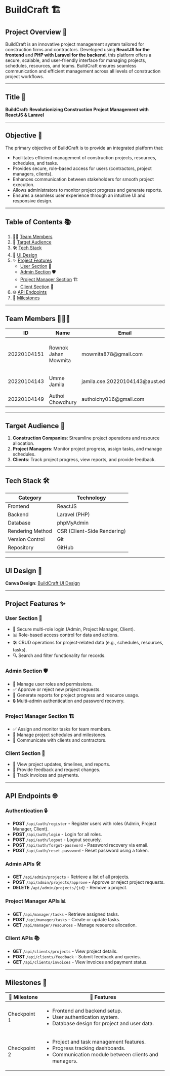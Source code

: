 # **BuildCraft 🏗️**

## **Project Overview** 🌟
BuildCraft is an innovative project management system tailored for construction firms and contractors. Developed using **ReactJS for the frontend** and **PHP with Laravel for the backend**, this platform offers a secure, scalable, and user-friendly interface for managing projects, schedules, resources, and teams. BuildCraft ensures seamless communication and efficient management across all levels of construction project workflows.

---

## **Title** 📌
**BuildCraft: Revolutionizing Construction Project Management with ReactJS & Laravel**

---

## **Objective** 🎯
The primary objective of BuildCraft is to provide an integrated platform that:
- Facilitates efficient management of construction projects, resources, schedules, and tasks.
- Provides secure, role-based access for users (contractors, project managers, clients).
- Enhances communication between stakeholders for smooth project execution.
- Allows administrators to monitor project progress and generate reports.
- Ensures a seamless user experience through an intuitive UI and responsive design.

---

## **Table of Contents** 📚
1. 👩‍💻 [Team Members](#team-members)  
2. 🎯 [Target Audience](#target-audience)  
3. 🛠️ [Tech Stack](#tech-stack)  
4. 🎨 [UI Design](#ui-design)  
5. ✨ [Project Features](#project-features)  
   - [User Section](#user-section) 👥  
   - [Admin Section](#admin-section) 🛡️  
   - [Project Manager Section](#project-manager-section) 🏗️  
   - [Client Section](#client-section) 🏢  
6. 🌐 [API Endpoints](#api-endpoints)  
7. 🏁 [Milestones](#milestones)  

---

## **Team Members** 👩🏻‍💻 <a id="team-members"></a>
<table>
  <thead>
    <tr>
      <th>ID</th>
      <th>Name</th>
      <th>Email</th>
      <th>GitHub</th>
      <th> Role</th>
    </tr>
  </thead>
  <tbody>
    <tr>
      <td>20220104151</td>
      <td>Rownok Jahan Mowmita</td>
      <td>mowmita878@gmail.com</td>
      <td>Rownokk</td>
      <td>Lead Developer (Frontend + Backend)</td>
    </tr>
    <tr>
      <td>20220104143</td>
      <td>Umme Jamila</td>
      <td>jamila.cse.20220104143@aust.edu</td>
      <td>jamila143</td>
      <td>Frontend + Backend</td>
    </tr>
    <tr>
      <td>20220104149</td>
      <td>Authoi Chowdhury</td>
      <td>authoichy016@gmail.com</td>
      <td>AuthoiChy</td>
      <td>Frontend Developer</td>
    </tr>
  </tbody>
</table>

---

## **Target Audience** 🎯 <a id="target-audience"></a>
1. **Construction Companies**: Streamline project operations and resource allocation.  
2. **Project Managers**: Monitor project progress, assign tasks, and manage schedules.  
3. **Clients**: Track project progress, view reports, and provide feedback.

---

## **Tech Stack** 🛠️ <a id="tech-stack"></a>
<table>
  <thead>
    <tr>
      <th>Category</th>
      <th>Technology</th>
    </tr>
  </thead>
  <tbody>
    <tr>
      <td>Frontend</td>
      <td>ReactJS</td>
    </tr>
    <tr>
      <td>Backend</td>
      <td>Laravel (PHP)</td>
    </tr>
    <tr>
      <td>Database</td>
      <td>phpMyAdmin</td>
    </tr>
      <tr>
      <td>Rendering Method</td>
      <td>CSR (Client-Side Rendering)</td>
    </tr>
    <tr>
      <td>Version Control</td>
      <td>Git</td>
    </tr>
    <tr>
      <td>Repository</td>
      <td>GitHub</td>
    </tr>
  </tbody>
</table>

---

## **UI Design** 🎨 <a id="ui-design"></a>
**Canva Design**: [BuildCraft UI Design](https://www.canva.com/design/DAGcjchGX0w/9iNz5qcqHhUsYvSCKEK9Pg/edit?utm_content=DAGcjchGX0w&utm_campaign=designshare&utm_medium=link2&utm_source=sharebutton)  

---

## **Project Features** ✨ <a id="project-features"></a>

### **User Section** 👥 <a id="user-section"></a>
- 🔐 Secure multi-role login (Admin, Project Manager, Client).  
- 📊 Role-based access control for data and actions.  
- 🛠️ CRUD operations for project-related data (e.g., schedules, resources, tasks).  
- 🔍 Search and filter functionality for records.  

### **Admin Section** 🛡️ <a id="admin-section"></a>
- 👥 Manage user roles and permissions.  
- ✅ Approve or reject new project requests.  
- 📑 Generate reports for project progress and resource usage.  
- 🔒 Multi-admin authentication and password recovery.  

### **Project Manager Section** 🏗️ <a id="project-manager-section"></a>
- ✅ Assign and monitor tasks for team members.  
- 📅 Manage project schedules and milestones.  
- 📢 Communicate with clients and contractors.  

### **Client Section** 🏢 <a id="client-section"></a>
- 📖 View project updates, timelines, and reports.  
- 💬 Provide feedback and request changes.  
- 📝 Track invoices and payments.  

---

## **API Endpoints** 🌐 <a id="api-endpoints"></a>

### **Authentication** 🔒
- **POST** `/api/auth/register` - Register users with roles (Admin, Project Manager, Client).  
- **POST** `/api/auth/login` - Login for all roles.  
- **POST** `/api/auth/logout` - Logout securely.  
- **POST** `/api/auth/forgot-password` - Password recovery via email.  
- **POST** `/api/auth/reset-password` - Reset password using a token.  

### **Admin APIs** 🛠️
- **GET** `/api/admin/projects` - Retrieve a list of all projects.  
- **POST** `/api/admin/projects/approve` - Approve or reject project requests.  
- **DELETE** `/api/admin/projects/{id}` - Remove a project.  

### **Project Manager APIs** 📊
- **GET** `/api/manager/tasks` - Retrieve assigned tasks.  
- **POST** `/api/manager/tasks` - Create or update tasks.  
- **GET** `/api/manager/resources` - Manage resource allocation.  

### **Client APIs** 📚
- **GET** `/api/clients/projects` - View project details.  
- **POST** `/api/clients/feedback` - Submit feedback and queries.  
- **GET** `/api/clients/invoices` - View invoices and payment status.  

---

## **Milestones** 🏁 <a id="milestones"></a>
<table>
  <thead>
    <tr>
      <th>🎯 Milestone</th>
      <th>📜 Features</th>
    </tr>
  </thead>
  <tbody>
    <tr>
      <td>Checkpoint 1</td>
      <td>
        <ul>
          <li>Frontend and backend setup.</li>
          <li>User authentication system.</li>
          <li>Database design for project and user data.</li>
        </ul>
      </td>
    </tr>
    <tr>
      <td>Checkpoint 2</td>
      <td>
        <ul>
          <li>Project and task management features.</li>
          <li>Progress tracking dashboards.</li>
          <li>Communication module between clients and managers.</li>
        </ul>
      </td>
    </tr>
  </tbody>
</table>
